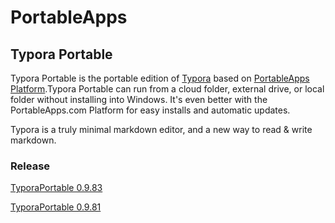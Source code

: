# PortableApps

## Typora Portable

Typora Portable is the portable edition of [Typora](https://typora.io) based on [PortableApps Platform](https://portableapps.com/).Typora Portable can run from a cloud folder, external drive, or local folder without installing into Windows. It's even better with the PortableApps.com Platform for easy installs and automatic updates.

Typora is a truly minimal markdown editor, and a new way to read & write markdown.

### Release

[TyporaPortable 0.9.83](https://github.com/anyshpm/portableapps/releases/tag/TyporaPortable-0.9.83)

[TyporaPortable 0.9.81](https://github.com/anyshpm/portableapps/releases/tag/TyporaPortable-0.9.81)
